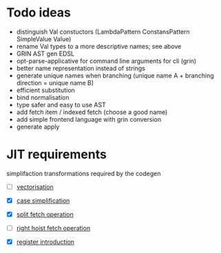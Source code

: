 # Todo ideas

- distinguish Val constuctors (LambdaPattern ConstansPattern SimpleValue Value)
- rename Val types to a more descriptive names; see above
- GRIN AST gen EDSL
- opt-parse-applicative for command line arguments for cli (grin)
- better name representation instead of strings
- generate unique names when branching (unique name A + branching direction = unique name B)
- efficient substitution
- bind normalisation
- type safer and easy to use AST
- add fetch item / indexed fetch (choose a good name)
- add simple frontend language with grin conversion
- generate apply

# JIT requirements

simplifaction transformations required by the codegen

- [ ] <a href="http://nbviewer.jupyter.org/github/andorp/grin/blob/master/papers/boquist.pdf#page=113">vectorisation</a>
- [x] <a href="http://nbviewer.jupyter.org/github/andorp/grin/blob/master/papers/boquist.pdf#page=116">case simplification</a>
- [x] <a href="http://nbviewer.jupyter.org/github/andorp/grin/blob/master/papers/boquist.pdf#page=118">split fetch operation</a>
- [ ] <a href="http://nbviewer.jupyter.org/github/andorp/grin/blob/master/papers/boquist.pdf#page=123">right hoist fetch operation</a>
- [x] <a href="http://nbviewer.jupyter.org/github/andorp/grin/blob/master/papers/boquist.pdf#page=126">register introduction</a>

